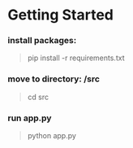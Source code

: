 # Getting Started
### install packages:
> pip install -r requirements.txt
### move to directory: /src
> cd src
### run app.py
> python app.py